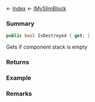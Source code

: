 ← [Index](Api-Index) ← [IMySlimBlock](VRage.Game.ModAPI.Ingame.IMySlimBlock)

### Summary

```csharp
public bool IsDestroyed { get; }
```

Gets if component stack is empty

### Returns

### Example

### Remarks


